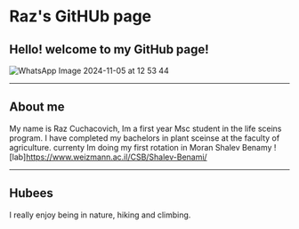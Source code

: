 # Raz's GitHUb page

## Hello! welcome to my GitHub page!


![WhatsApp Image 2024-11-05 at 12 53 44](https://github.com/user-attachments/assets/0f0c5061-3f77-401a-84a5-4cb17507a842)

---
## About me
My name is Raz Cuchacovich, Im a first year Msc student in the life sceins program. I have completed my bachelors in plant sceinse at the faculty of agriculture. currenty Im doing my first rotation in Moran Shalev Benamy ![lab]https://www.weizmann.ac.il/CSB/Shalev-Benami/ 

---
## Hubees
I really enjoy being in nature, hiking and climbing.






